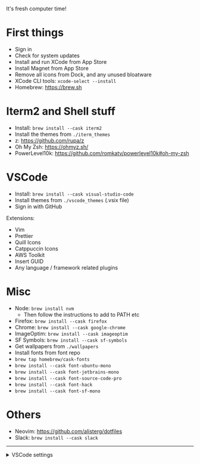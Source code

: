 It's fresh computer time!

# First things

- Sign in
- Check for system updates
- Install and run XCode from App Store
- Install Magnet from App Store
- Remove all icons from Dock, and any unused bloatware
- XCode CLI tools: `xcode-select --install`
- Homebrew: https://brew.sh

# Iterm2 and Shell stuff

- Install: `brew install --cask iterm2`
- Install the themes from `./iterm_themes`
- z: https://github.com/rupa/z
- Oh My Zsh: https://ohmyz.sh/
- PowerLevel10k: https://github.com/romkatv/powerlevel10k#oh-my-zsh

# VSCode

- Install: `brew install --cask visual-studio-code`
- Install themes from `./vscode_themes` (.vsix file)
- Sign in with GitHub

Extensions:

- Vim
- Prettier
- Quill Icons
- Catppuccin Icons
- AWS Toolkit
- Insert GUID
- Any language / framework related plugins

# Misc

- Node: `brew install nvm`
  - Then follow the instructions to add to PATH etc
- Firefox: `brew install --cask firefox`
- Chrome: `brew install --cask google-chrome`
- ImageOptim: `brew install --cask imageoptim`
- SF Symbols: `brew install --cask sf-symbols`
- Get wallpapers from `./wallpapers`
- Install fonts from font repo
- `brew tap homebrew/cask-fonts`
- `brew install --cask font-ubuntu-mono`
- `brew install --cask font-jetbrains-mono`
- `brew install --cask font-source-code-pro`
- `brew install --cask font-hack`
- `brew install --cask font-sf-mono`

# Others

- Neovim: https://github.com/alisterg/dotfiles
- Slack: `brew install --cask slack`

---

<details>
<summary>VSCode settings</summary>

```json
{
  "telemetry.telemetryLevel": "off",
  "window.commandCenter": false,
  "editor.fontLigatures": true,
  "editor.wordWrap": "on",
  "editor.defaultFormatter": "esbenp.prettier-vscode",
  "workbench.tree.indent": 20,
  "debug.onTaskErrors": "debugAnyway",
  "git.autofetch": true,
  "editor.minimap.showSlider": "always",
  "breadcrumbs.enabled": false,
  "editor.rulers": [120],
  "terminal.integrated.defaultProfile.osx": "zsh",
  "css.lint.unknownAtRules": "ignore",
  "editor.cursorSmoothCaretAnimation": "on",
  "editor.cursorBlinking": "smooth",
  "editor.cursorSurroundingLines": 3,
  "editor.fontFamily": "consolas ligaturized v3, iosevkata, ubuntu mono",
  "workbench.iconTheme": "quill-icons-minimal",
  "editor.guides.indentation": false,
  "files.exclude": {
    "node_modules": true,
    "package-lock.json": true,
    "**/.git": true,
    "**/.svn": true,
    "**/.hg": true,
    "**/CVS": true,
    "**/.DS_Store": true,
    "**/Thumbs.db": true
  },
  "aws.telemetry": false,
  "aws.codeWhisperer.shareCodeWhispererContentWithAWS": false,
  "diffEditor.codeLens": true,
  "csharp.referencesCodeLens.enabled": false,
  "[csharp]": {
    "editor.defaultFormatter": "ms-dotnettools.csharp"
  },
  "workbench.colorTheme": "A-Ok",
  "workbench.activityBar.visible": false,
  "editor.folding": false,
  "editor.fontSize": 13
}
```

</details>
